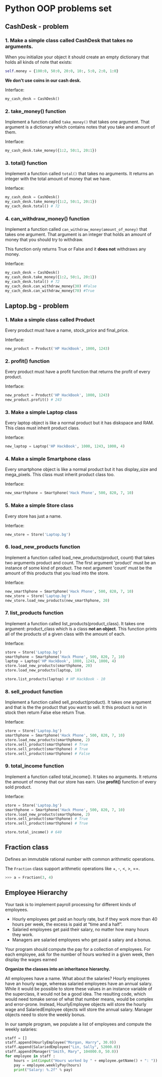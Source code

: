 # Python OOP problems set

## CashDesk - problem
### 1. Make a simple class called CashDesk that takes no arguments.

When you initialize your object it should create an empty dictionary that holds all kinds of note that exists: 
```python
self.money = {100:0, 50:0, 20:0, 10:, 5:0, 2:0, 1:0}
```
__We don't use coins in our cash desk.__

Interface:
```python
my_cash_desk = CashDesk()
```

### 2. take_money() function
Implement a function called ``take_money()`` that takes one argument. That argument is a dictionary which contains notes that you take and amount of them. 

Interface:
```python
my_cash_desk.take_money({1:2, 50:1, 20:1})
```

### 3. total() function
Implement a function called ``total()`` that takes no arguments. It returns an integer with the total amount of money that we have.

Interface:
```python
my_cash_desk = CashDesk()
my_cash_desk.take_money({1:2, 50:1, 20:1})
my_cach_desk.total() # 72
```

### 4. can_withdraw_money() function
Implement a function called ``can_withdraw_money(amount_of_money)`` that takes one argument. That argument is an integer that holds an amount of money that you should try to withdraw.

This function only returns True or False and it __does not__ withdraws any money.

Interface:
```python
my_cash_desk = CashDesk()
my_cash_desk.take_money({1:2, 50:1, 20:1})
my_cach_desk.total() # 72
my_cach_desk.can_withdraw_money(30) #False
my_cach_desk.can_withdraw_money(70) #True
```

## Laptop.bg - problem
### 1. Make a simple class called Product
Every product must have a name, stock_price and final_price.

Interface:
```python
new_product = Product('HP HackBook', 1000, 1243)
```

### 2. profit() function

Every product must have a profit function that returns the profit of every product.

Interface:
```python
new_product = Product('HP HackBook', 1000, 1243)
new_product.profit() # 243
```

### 3. Make a simple Laptop class
Every laptop object is like a normal product but it has diskspace and RAM. This class must inherit product class.

Interface:
```python
new_laptop = Laptop('HP HackBook', 1000, 1243, 1000, 4)
```

### 4. Make a simple Smartphone class
Every smartphone object is like a normal product but it has display_size and mega_pixels. This class must inherit product class too.

Interface:
```python
new_smarthphone = Smartphone('Hack Phone', 500, 820, 7, 10)
```

### 5. Make a simple Store class
Every store has just a name.

Interface:
```python
new_store = Store('Laptop.bg')
```

### 6. load_new_products function
Implement a function called load_new_products(product, count) that takes two arguments product and count. The first argument 'product' must be an instance of some kind of product. The next argument 'count' must be the amount of this products that you load into the store.

Interface:
```python
new_smarthphone = Smartphone('Hack Phone', 500, 820, 7, 10)
new_store = Store('Laptop.bg')
new_store.load_new_products(new_smarthphone, 20)
```

### 7. list_products function
Implement a function called list_products(product_class). It takes one argument: product_class which is a class __not an object__. This function prints all of the products of a given class with the amount of each.

Interface:
```python
store = Store('Laptop.bg')
smarthphone = Smartphone('Hack Phone', 500, 820, 7, 10)
laptop = Laptop('HP HackBook', 1000, 1243, 1000, 4)
store.load_new_products(smarthphone, 20)
store.load_new_products(laptop, 10)

store.list_products(laptop) # HP HackBook - 10
```

### 8. sell_product function
Implement a function called sell_product(product). It takes one argument and that is the the product that you want to sell. It this product is not in stock then return False else return True.


Interface:
```python
store = Store('Laptop.bg')
smarthphone = Smartphone('Hack Phone', 500, 820, 7, 10)
store.load_new_products(smarthphone, 2)
store.sell_product(smarthphone) # True
store.sell_product(smarthphone) # True
store.sell_product(smarthphone) # False
```


### 9. total_income function
Implement a function called total_income(). It takes no arguments. It returns the amount of money that our store has earn. Use __profit()__ function of every sold product.

Interface:
```python
store = Store('Laptop.bg')
smarthphone = Smartphone('Hack Phone', 500, 820, 7, 10)
store.load_new_products(smarthphone, 2)
store.sell_product(smarthphone) # True
store.sell_product(smarthphone) # True

store.total_income() # 640
```

## Fraction class
Defines an immutable rational number with common arithmetic operations. 

The `Fraction` class support arithmetic operations like +, -, <, >, ==.


```python
>>> a = Fraction(3, 4)

```

## Employee Hierarchy
Your task is to implement payroll processing for different kinds of employees.
- Hourly employees get paid an hourly rate, but if they work more than 40 hours per week, the excess is paid at “time and a half”.
- Salaried employees get paid their salary, no matter how many hours they work.
- Managers are salaried employees who get paid a salary and a bonus.

Your program should compute the pay for a collection of employees. For each employee, ask for the number of hours worked in a given week, then display the wages earned

__Organize the classes into an inheritance hierarchy.__

All employees have a name. What about the salaries? Hourly employees have an hourly wage, whereas salaried employees have an annual sal­ary. While it would be possible to store these values in an instance variable of the superclass, it would not be a good idea. The resulting code, which would need tomake sense of what that number means, would be complex and error-prone.
Instead, HourlyEmployee objects will store the hourly wage and SalariedEmployee objects will
store the annual salary. Manager objects need to store the weekly bonus.

In our sample program, we populate a list of employees and compute the weekly salaries:
```python
staff = []
staff.append(HourlyEmployee("Morgan, Harry", 30.0))
staff.append(SalariedEmployee("Lin, Sally", 52000.0))
staff.append(Manager("Smith, Mary", 104000.0, 50.0))
for employee in staff :
    hours = int(input("Hours worked by " + employee.getName() + ": "))
    pay = employee.weeklyPay(hours)
    print("Salary: %.2f" % pay)
```